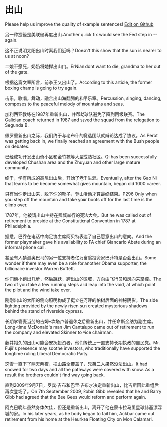 # 出山

Please help us improve the quality of example sentences! [Edit on Github](https://github.com/jiyushe/jiyu-example-sentence-source/blob/main/chinese/chushan.md)

<p><span class="chinese">另一种捷径是美联储再度出山.</span><span class="english">Another quick fix would see the Fed step in -- again.</span></p>

<p><span class="chinese">这不正说明太阳出山时离我们近吗？</span><span class="english">Doesn't this show that the sun is nearer to us at noon?</span></p>

<p><span class="chinese">二娘不愿死，奶奶将她撵出山门。</span><span class="english">ErNian dont want to die, grandma to her out of the gate.</span></p>

<p><span class="chinese">根据这篇文章所言，前拳王又出山了。</span><span class="english">According to this article, the former boxing champ is going to try again.</span></p>

<p><span class="chinese">击乐，歌唱，舞动，融合出山海翻腾的和平乐章。</span><span class="english">Percussion, singing, dancing, composes to the peaceful melody of mountains and seas.</span></p>

<p><span class="chinese">加利西亚教练在1987年重新出山，并帮助球队避免了降到丙级联赛。</span><span class="english">The Galician coach returned in 1987 and saved the squad from the relegation to Segunda B.</span></p>

<p><span class="chinese">佩罗重新出山之际，我们终于与老布什的竞选团队就辩论达成了协议。</span><span class="english">As Perot was getting back in, we finally reached an agreement with the Bush people on debates.</span></p>

<p><span class="chinese">已经成功开发出山奇小区和金竹苑等大型成熟社区。</span><span class="english">Qi has been successfully developed Chushan area and the Zhuyuan and other large mature community.</span></p>

<p><span class="chinese">终于，学有所成的高尼出山后，开始了老千生涯。</span><span class="english">Eventually, after the Gao Ni that learns to be become somewhat gives mountain, began old 1000 career.</span></p>

<p><span class="chinese">只有当你走出山来，脱下你的靴子，登山活动才算最终结束。</span><span class="english">P296 Only when you step off the mountain and take your boots off for the last time is the climb over.</span></p>

<p><span class="chinese">1787年，他被请出山主持在费城举行的宪法大会。</span><span class="english">But he was called out of retirement to preside at the Constitutional Convention in 1787 at Philadelphia.</span></p>

<p><span class="chinese">据悉，巴乔在电话中向足协主席阿贝特表达了自己愿意出山的意向。</span><span class="english">And the former playmaker gave his availability to FA chief Giancarlo Abete during an informal phone call.</span></p>

<p><span class="chinese">甚至有人猜测奥巴马的另一位支持者亿万富翁投资家巴菲特是否会出山。</span><span class="english">Some wonder if there may even be a role for another Obama supporter, the billionaire investor Warren Buffett.</span></p>

<p><span class="chinese">你们俩小跑出几步，然后跳跃，跨出山的区域，方向由飞行员和风向来掌控。</span><span class="english">The two of you take a few running steps and leap into the void, at which point the pilot and the wind take over.</span></p>

<p><span class="chinese">刚刚出山的太阳的侧向照明构成了挺立在河畔的柏树后面的神秘阴影。</span><span class="english">The side lighting provided by the newly risen sun created mysterious shadows behind the stand of riverside cypress.</span></p>

<p><span class="chinese">长期掌管麦当劳的吉姆•坎塔卢普退休之后重新出山，并任命斯金纳为副主席。</span><span class="english">Long-time McDonald's man Jim Cantalupo came out of retirement to run the company and elevated Skinner to vice chairman.</span></p>

<p><span class="chinese">藤井裕久的出山可能会安抚投资者，他们传统上一直支持长期执政的自民党。</span><span class="english">Mr. Fujii's presence may soothe investors, who traditionally have supported the longtime ruling Liberal Democratic Party.</span></p>

<p><span class="chinese">这雪一直下了两天两夜，把山路全覆盖了，兄弟二人果然没法出山。</span><span class="english">It had snowed for two days and all the pathways were covered with snow. As a result the brothers couldn't find way going back.</span></p>

<p><span class="chinese">直到2009年9月7日，罗宾·吉布和巴里·吉布才决定重新出山，比吉斯因此重组后再次登场了。</span><span class="english">On 7th September 2009, Robin Gibb revealed that he and Barry Gibb had agreed that the Bee Gees would reform and perform again.</span></p>

<p><span class="chinese">阿克巴晚年虽然身体欠佳，但还是重新出山，离开了他在蒙卡拉马里星球赫基漂浮城的家。</span><span class="english">In his later years, as he body began to fail him, Ackbar came out retirement from his home at the Heurkea Floating City on Mon Calamari.</span></p>

